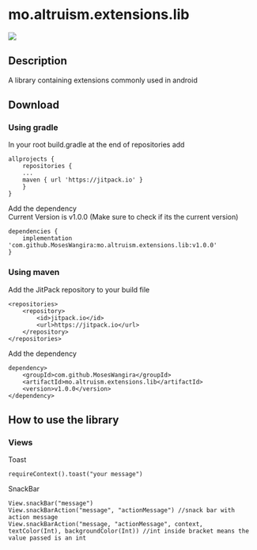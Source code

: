 # mo.altruism.extensions.lib
[![](https://jitpack.io/v/MosesWangira/mo.altruism.extensions.lib.svg)](https://jitpack.io/#MosesWangira/mo.altruism.extensions.lib)


## Description
A library containing extensions commonly used in android

## Download 

### Using gradle
In your root build.gradle at the end of repositories add
```
allprojects {
 	repositories {
	...
	maven { url 'https://jitpack.io' }
	}
}
```

Add the dependency<br/>
Current Version is v1.0.0 (Make sure to check if its the current version)

```
dependencies {
    implementation 'com.github.MosesWangira:mo.altruism.extensions.lib:v1.0.0'
}
```

### Using maven
Add the JitPack repository to your build file

```
<repositories>
	<repository>
		<id>jitpack.io</id>
		<url>https://jitpack.io</url>
	</repository>
</repositories>
```

Add the dependency

```
dependency>
	<groupId>com.github.MosesWangira</groupId>
	<artifactId>mo.altruism.extensions.lib</artifactId>
	<version>v1.0.0</version>
</dependency>
```

## How to use the library
### Views
Toast
```
requireContext().toast("your message")
```


SnackBar 
```
View.snackBar("message")
View.snackBarAction("message", "actionMessage") //snack bar with action message
View.snackBarAction("message, "actionMessage", context, textColor(Int), backgroundColor(Int)) //int inside bracket means the value passed is an int
```



